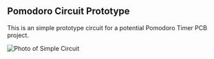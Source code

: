 ## Pomodoro Circuit Prototype
This is an simple prototype circuit for a potential Pomodoro Timer PCB project. 

![Photo of Simple Circuit](/images/IRL_circuit.png)